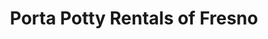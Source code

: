 ---
title: "Porta Potty Rentals of Fresno"
url: /fresno/porta-potty-rentals-of-fresno/
shop: storage rental
---